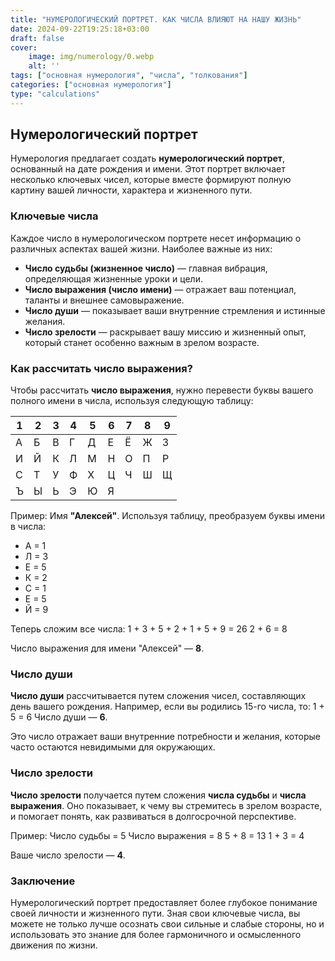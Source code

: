 ```yaml
---
title: "НУМЕРОЛОГИЧЕСКИЙ ПОРТРЕТ. КАК ЧИСЛА ВЛИЯЮТ НА НАШУ ЖИЗНЬ"
date: 2024-09-22T19:25:18+03:00
draft: false
cover:
    image: img/numerology/0.webp
    alt: ''
tags: ["основная нумерология", "числа", "толкования"]
categories: ["основная нумерология"]
type: "calculations"
---
```


## Нумерологический портрет

Нумерология предлагает создать **нумерологический портрет**, основанный на дате рождения и имени. Этот портрет включает несколько ключевых чисел, которые вместе формируют полную картину вашей личности, характера и жизненного пути.

### Ключевые числа

Каждое число в нумерологическом портрете несет информацию о различных аспектах вашей жизни. Наиболее важные из них:

- **Число судьбы (жизненное число)** — главная вибрация, определяющая жизненные уроки и цели.
- **Число выражения (число имени)** — отражает ваш потенциал, таланты и внешнее самовыражение.
- **Число души** — показывает ваши внутренние стремления и истинные желания.
- **Число зрелости** — раскрывает вашу миссию и жизненный опыт, который станет особенно важным в зрелом возрасте.

### Как рассчитать число выражения?

Чтобы рассчитать **число выражения**, нужно перевести буквы вашего полного имени в числа, используя следующую таблицу:

| 1 | 2 | 3 | 4 | 5 | 6 | 7 | 8 | 9 |
|---|---|---|---|---|---|---|---|---|
| А | Б | В | Г | Д | Е | Ё | Ж | З |
| И | Й | К | Л | М | Н | О | П | Р |
| С | Т | У | Ф | Х | Ц | Ч | Ш | Щ |
| Ъ | Ы | Ь | Э | Ю | Я |   |   |   |

Пример:
Имя **"Алексей"**. Используя таблицу, преобразуем буквы имени в числа:

- А = 1
- Л = 3
- Е = 5
- К = 2
- С = 1
- Е = 5
- Й = 9

Теперь сложим все числа:
1 + 3 + 5 + 2 + 1 + 5 + 9 = 26
2 + 6 = 8

Число выражения для имени "Алексей" — **8**.

### Число души

**Число души** рассчитывается путем сложения чисел, составляющих день вашего рождения. Например, если вы родились 15-го числа, то:
1 + 5 = 6
Число души — **6**.

Это число отражает ваши внутренние потребности и желания, которые часто остаются невидимыми для окружающих.

### Число зрелости

**Число зрелости** получается путем сложения **числа судьбы** и **числа выражения**. Оно показывает, к чему вы стремитесь в зрелом возрасте, и помогает понять, как развиваться в долгосрочной перспективе.

Пример:
Число судьбы = 5
Число выражения = 8
5 + 8 = 13
1 + 3 = 4

Ваше число зрелости — **4**.

### Заключение

Нумерологический портрет предоставляет более глубокое понимание своей личности и жизненного пути. Зная свои ключевые числа, вы можете не только лучше осознать свои сильные и слабые стороны, но и использовать это знание для более гармоничного и осмысленного движения по жизни.
